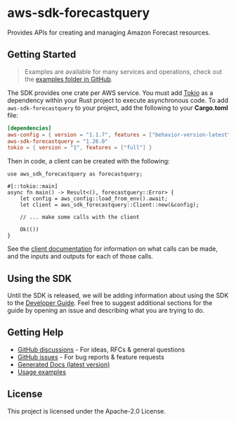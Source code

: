# aws-sdk-forecastquery

Provides APIs for creating and managing Amazon Forecast resources.

## Getting Started

> Examples are available for many services and operations, check out the
> [examples folder in GitHub](https://github.com/awslabs/aws-sdk-rust/tree/main/examples).

The SDK provides one crate per AWS service. You must add [Tokio](https://crates.io/crates/tokio)
as a dependency within your Rust project to execute asynchronous code. To add `aws-sdk-forecastquery` to
your project, add the following to your **Cargo.toml** file:

```toml
[dependencies]
aws-config = { version = "1.1.7", features = ["behavior-version-latest"] }
aws-sdk-forecastquery = "1.26.0"
tokio = { version = "1", features = ["full"] }
```

Then in code, a client can be created with the following:

```rust,no_run
use aws_sdk_forecastquery as forecastquery;

#[::tokio::main]
async fn main() -> Result<(), forecastquery::Error> {
    let config = aws_config::load_from_env().await;
    let client = aws_sdk_forecastquery::Client::new(&config);

    // ... make some calls with the client

    Ok(())
}
```

See the [client documentation](https://docs.rs/aws-sdk-forecastquery/latest/aws_sdk_forecastquery/client/struct.Client.html)
for information on what calls can be made, and the inputs and outputs for each of those calls.

## Using the SDK

Until the SDK is released, we will be adding information about using the SDK to the
[Developer Guide](https://docs.aws.amazon.com/sdk-for-rust/latest/dg/welcome.html). Feel free to suggest
additional sections for the guide by opening an issue and describing what you are trying to do.

## Getting Help

* [GitHub discussions](https://github.com/awslabs/aws-sdk-rust/discussions) - For ideas, RFCs & general questions
* [GitHub issues](https://github.com/awslabs/aws-sdk-rust/issues/new/choose) - For bug reports & feature requests
* [Generated Docs (latest version)](https://awslabs.github.io/aws-sdk-rust/)
* [Usage examples](https://github.com/awslabs/aws-sdk-rust/tree/main/examples)

## License

This project is licensed under the Apache-2.0 License.

